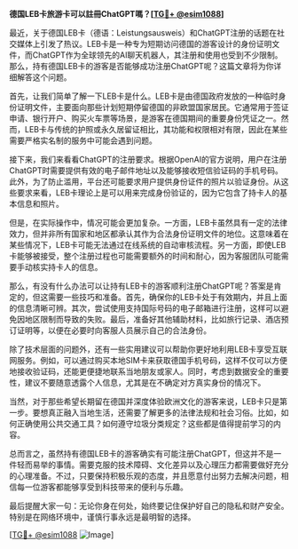 **德国LEB卡旅游卡可以註冊ChatGPT嗎？[[TG💪+ @esim1088](https://t.me/s/esim1088)]**

最近，关于德国LEB卡（德语：Leistungsausweis）和ChatGPT注册的话题在社交媒体上引发了热议。LEB卡是一种专为短期访问德国的游客设计的身份证明文件，而ChatGPT作为全球领先的AI聊天机器人，其注册和使用也受到不少限制。那么，持有德国LEB卡的游客是否能够成功注册ChatGPT呢？这篇文章将为你详细解答这个问题。

首先，让我们简单了解一下LEB卡是什么。LEB卡是由德国政府发放的一种临时身份证明文件，主要面向那些计划短期停留德国的非欧盟国家居民。它通常用于签证申请、银行开户、购买火车票等场景，是游客在德国期间的重要身份凭证之一。然而，LEB卡与传统的护照或永久居留证相比，其功能和权限相对有限，因此在某些需要严格实名制的服务中可能会遇到问题。

接下来，我们来看看ChatGPT的注册要求。根据OpenAI的官方说明，用户在注册ChatGPT时需要提供有效的电子邮件地址以及能够接收短信验证码的手机号码。此外，为了防止滥用，平台还可能要求用户提供身份证件的照片以验证身份。从这些要求来看，LEB卡理论上是可以用来完成身份验证的，因为它包含了持卡人的基本信息和照片。

但是，在实际操作中，情况可能会更加复杂。一方面，LEB卡虽然具有一定的法律效力，但并非所有国家和地区都承认其作为合法身份证明文件的地位。这意味着在某些情况下，LEB卡可能无法通过在线系统的自动审核流程。另一方面，即使LEB卡能够被接受，整个注册过程也可能需要额外的时间和耐心，因为客服团队可能需要手动核实持卡人的信息。

那么，有没有什么办法可以让持有LEB卡的游客顺利注册ChatGPT呢？答案是肯定的，但这需要一些技巧和准备。首先，确保你的LEB卡处于有效期内，并且上面的信息清晰可辨。其次，尝试使用支持国际号码的电子邮箱进行注册，这样可以避免因地区限制而导致的失败。最后，准备好其他辅助材料，比如旅行记录、酒店预订证明等，以便在必要时向客服人员展示自己的合法身份。

除了技术层面的问题外，还有一些实用建议可以帮助你更好地利用LEB卡享受互联网服务。例如，可以通过购买本地SIM卡来获取德国手机号码，这样不仅可以方便地接收验证码，还能更便捷地联系当地朋友或家人。同时，考虑到数据安全的重要性，建议不要随意透露个人信息，尤其是在不确定对方真实身份的情况下。

当然，对于那些希望长期留在德国并深度体验欧洲文化的游客来说，LEB卡只是第一步。要想真正融入当地生活，还需要了解更多的法律法规和社会习俗。比如，如何正确使用公共交通工具？如何遵守垃圾分类规定？这些都是值得提前学习的内容。

总而言之，虽然持有德国LEB卡的游客确实有可能注册ChatGPT，但这并不是一件轻而易举的事情。需要克服的技术障碍、文化差异以及心理压力都需要做好充分的心理准备。不过，只要保持积极乐观的态度，并且愿意付出努力去解决问题，相信每一位游客都能够享受到科技带来的便利与乐趣。

最后提醒大家一句：无论你身在何处，始终要记住保护好自己的隐私和财产安全。特别是在网络环境中，谨慎行事永远是最明智的选择。

[[TG💪+ @esim1088](https://t.me/s/esim1088) ![Image](https://i.postimg.cc/4NQfJmqS/Snipaste-2025-05-13-00-14-12.png)]